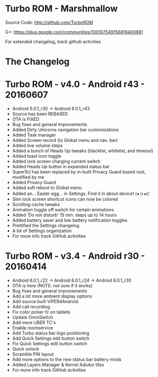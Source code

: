 
# Turbo ROM - Marshmallow

  Source Code: http://github.com/TurboROM
  
  G+: https://plus.google.com/communities/100107549156816400681
  
  For extended changelog, track github activities

# The Changelog

# Turbo ROM - v4.0 - Android r43 - 20160607

- Android 6.0.1_r30 -> Android 6.0.1_r43
- Source has been REBASED
- OTA is FIXED
- Bug fixes and general improvements
- Added Dirty Unicorns navigation bar customizations
- Added Task manager
- Added Screen record (to Global menu and nav. bar)
- Added live volume steps
- Added a bunch of Heads Up tweaks (blacklist, whitelist, and timeout)
- Added toast icon toggle
- Added lock screen charging current switch
- Added Heads Up button in expanded status bar
- SuperSU has been replaced by in-built Privacy Guard based root, modified by me
- Added Privacy Guard
- Added soft reboot to Global menu
- Added an... Easter egg... in Settings. Find it in about device!  \(◕ヮ◕)/ 
- Slim lock screen shortcut icons can now be colored
- Scrolling cache tweaks
- Animation toggle off switch for certain animations
- Added 'Do not disturb' 15 min. steps up to 14 hours
- Added battery saver and low battery notification toggles
- Prettified the Settings changelog
- A bit of Settings organization
- For more info track GitHub activities


# Turbo ROM - v3.4 - Android r30 - 20160414

- Android 6.0.1_r22 -> Android 6.0.1_r24 -> Android 6.0.1_r30
- OTA is here (NOTE: not sure if it works)
- Bug fixes and general improvements
- Add a lot more ambient display options
- Add source built ViPER4Android
- Add call recording
- Fix color picker fc on tablets
- Update OmniSwitch
- Add more UBER TC's
- Enable roomservice
- Add Turbo status bar logo positioning
- Add Quick Settings edit button switch
- Fix Quick Settings edit button switch
- Quick unlock
- Scramble PIN layout
- Add more options to the new status bar battery mods
- Added Layers Manager & Kernel Adiutor tiles
- For more info track GitHub activities
